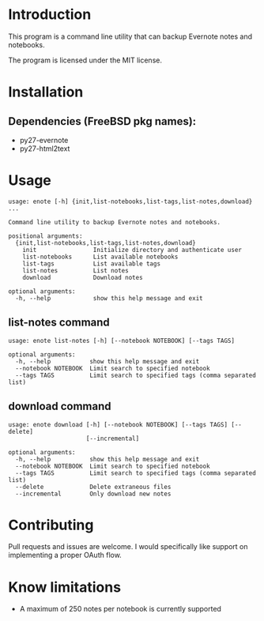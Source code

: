 Introduction
============
This program is a command line utility that can backup Evernote notes and notebooks.

The program is licensed under the MIT license.

Installation
============
## Dependencies (FreeBSD pkg names):
* py27-evernote
* py27-html2text

Usage
=====
```shell
usage: enote [-h] {init,list-notebooks,list-tags,list-notes,download} ...

Command line utility to backup Evernote notes and notebooks.

positional arguments:
  {init,list-notebooks,list-tags,list-notes,download}
    init                Initialize directory and authenticate user
    list-notebooks      List available notebooks
    list-tags           List available tags
    list-notes          List notes
    download            Download notes

optional arguments:
  -h, --help            show this help message and exit
```

## list-notes command
```shell
usage: enote list-notes [-h] [--notebook NOTEBOOK] [--tags TAGS]

optional arguments:
  -h, --help           show this help message and exit
  --notebook NOTEBOOK  Limit search to specified notebook
  --tags TAGS          Limit search to specified tags (comma separated list)
```

## download command
```shell
usage: enote download [-h] [--notebook NOTEBOOK] [--tags TAGS] [--delete]
                      [--incremental]

optional arguments:
  -h, --help           show this help message and exit
  --notebook NOTEBOOK  Limit search to specified notebook
  --tags TAGS          Limit search to specified tags (comma separated list)
  --delete             Delete extraneous files
  --incremental        Only download new notes
```

Contributing
============
Pull requests and issues are welcome. I would specifically like support on implementing a proper OAuth flow. 

Know limitations
================
* A maximum of 250 notes per notebook is currently supported

